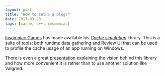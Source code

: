 ```yaml
---
layout: post
title: "How to setup a blog?"
date: 2017-03-28
tags: [cache, c++, insomniac]
---
```


[Insomniac Games](http://www.insomniacgames.com/) has made available his [*Cache simulation*](https://github.com/InsomniacGames/ig-cachesim) library. This is a suite of tools: both runtime data gathering and Review UI that can be used to profile the cache usage of an app running on Windows.

There is even a great [presentation](https://deplinenoise.files.wordpress.com/2017/03/cachesimstyled.pdf) explaining the vision behind this library and how more convenient it is rather than to use another solution like Valgrind.